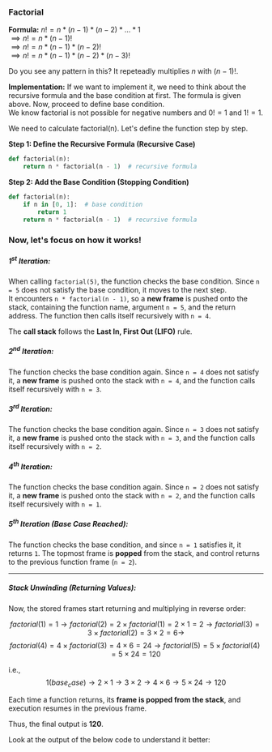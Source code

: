 ### Factorial

__Formula:__ $n! = n * (n-1) * (n-2) * ... * 1$<br>
$\implies n! = n * (n-1)!$<br>
$\implies n! = n * (n-1) * (n-2)!$<br>
$\implies n! = n * (n-1) * (n-2) * (n-3)!$<br>

Do you see any pattern in this? It repeteadly multiplies $n$ with $(n-1)!$.

__Implementation:__
If we want to implement it, we need to think about the recursive formula and the base condition at first. The formula is given above. Now, proceed to define base condition.  
We know factorial is not possible for negative numbers and $0! = 1$ and $1! = 1$.  

We need to calculate factorial(n). Let's define the function step by step.  

__Step 1: Define the Recursive Formula (Recursive Case)__  

```python
def factorial(n):
    return n * factorial(n - 1)  # recursive formula
```

__Step 2: Add the Base Condition (Stopping Condition)__  

```python
def factorial(n):
    if n in [0, 1]:  # base condition
        return 1
    return n * factorial(n - 1)  # recursive formula
```


### Now, let's focus on how it works!

##### **1<sup>st</sup> Iteration:**  
When calling `factorial(5)`, the function checks the base condition. Since `n = 5` does not satisfy the base condition, it moves to the next step.  
It encounters `n * factorial(n - 1)`, so a **new frame** is pushed onto the stack, containing the function name, argument `n = 5`, and the return address. The function then calls itself recursively with `n = 4`.  

The **call stack** follows the **Last In, First Out (LIFO)** rule.  

##### **2<sup>nd</sup> Iteration:**  
The function checks the base condition again. Since `n = 4` does not satisfy it, a **new frame** is pushed onto the stack with `n = 4`, and the function calls itself recursively with `n = 3`.  

##### **3<sup>rd</sup> Iteration:**  
The function checks the base condition again. Since `n = 3` does not satisfy it, a **new frame** is pushed onto the stack with `n = 3`, and the function calls itself recursively with `n = 2`.  

##### **4<sup>th</sup> Iteration:**  
The function checks the base condition again. Since `n = 2` does not satisfy it, a **new frame** is pushed onto the stack with `n = 2`, and the function calls itself recursively with `n = 1`.  

##### **5<sup>th</sup> Iteration (Base Case Reached):**  
The function checks the base condition, and since `n = 1` satisfies it, it returns `1`. The topmost frame is **popped** from the stack, and control returns to the previous function frame (`n = 2`).  

---

##### **Stack Unwinding (Returning Values):**  
Now, the stored frames start returning and multiplying in reverse order:  

$$
factorial(1) = 1
\to
factorial(2) = 2 \times factorial(1) = 2 \times 1 = 2
\to
factorial(3) = 3 \times factorial(2) = 3 \times 2 = 6
\to
$$
$$
factorial(4) = 4 \times factorial(3) = 4 \times 6 = 24
\to
factorial(5) = 5 \times factorial(4) = 5 \times 24 = 120
$$

i.e.,
$$
1 (base_case) \to 2 \times 1 \to 3 \times 2 \to 4 \times 6 \to 5 \times 24 \to 120
$$

Each time a function returns, its **frame is popped from the stack**, and execution resumes in the previous frame.  

Thus, the final output is **120**.  

Look at the output of the below code to understand it better:
